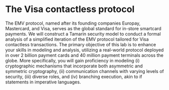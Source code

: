 # The Visa contactless protocol

The EMV protocol, named after its founding companies Europay, Mastercard, and Visa, serves as the global standard for in-store smartcard payments.
We will construct a Tamarin security model to conduct a formal analysis of a simplified iteration of the EMV protocol tailored for Visa contactless transactions. 
The primary objective of this lab is to enhance your skills in modeling and analysis, utilizing a real-world protocol deployed in over 2 billion payment cards and 40 million payment terminals across the globe. 
More specifically, you will gain proficiency in modeling 
(i) cryptographic mechanisms that incorporate both asymmetric and symmetric cryptography, 
(ii) communication channels with varying levels of security, 
(iii) diverse roles, and 
(iv) branching execution, akin to if statements in imperative languages.
